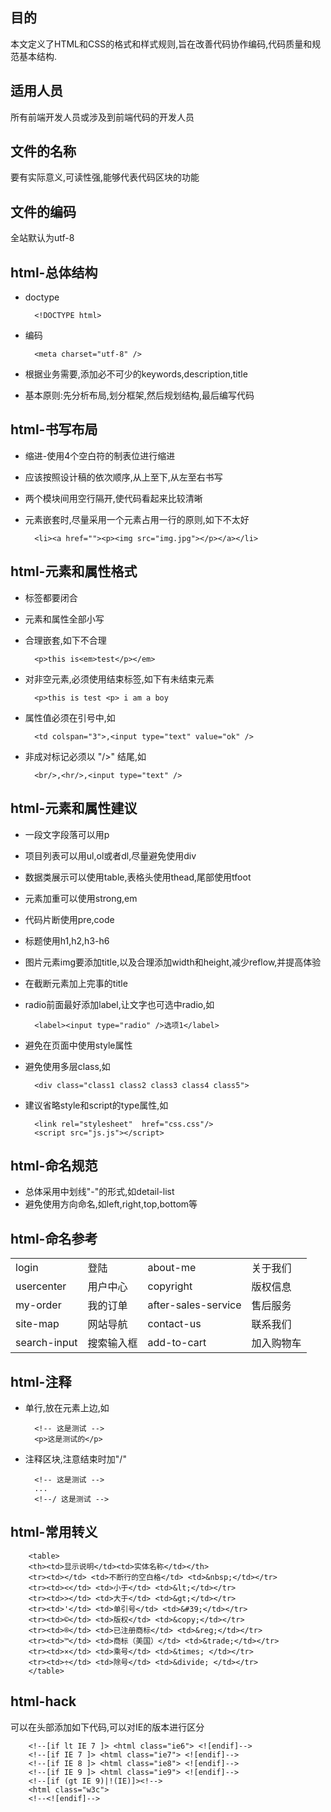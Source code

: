 
## 目的
本文定义了HTML和CSS的格式和样式规则,旨在改善代码协作编码,代码质量和规范基本结构.

## 适用人员
所有前端开发人员或涉及到前端代码的开发人员

## 文件的名称
要有实际意义,可读性强,能够代表代码区块的功能


## 文件的编码
全站默认为utf-8

## html-总体结构
* doctype

        <!DOCTYPE html>
* 编码

        <meta charset="utf-8" />
* 根据业务需要,添加必不可少的keywords,description,title
* 基本原则:先分析布局,划分框架,然后规划结构,最后编写代码

## html-书写布局
* 缩进-使用4个空白符的制表位进行缩进
* 应该按照设计稿的依次顺序,从上至下,从左至右书写
* 两个模块间用空行隔开,使代码看起来比较清晰
* 元素嵌套时,尽量采用一个元素占用一行的原则,如下不太好
        
        <li><a href=""><p><img src="img.jpg"></p></a></li>

## html-元素和属性格式
* 标签都要闭合
* 元素和属性全部小写
* 合理嵌套,如下不合理
        
        <p>this is<em>test</p></em>
* 对非空元素,必须使用结束标签,如下有未结束元素
        
        <p>this is test <p> i am a boy
* 属性值必须在引号中,如

        <td colspan="3">,<input type="text" value="ok" />
* 非成对标记必须以 "/>" 结尾,如
        
        <br/>,<hr/>,<input type="text" />

## html-元素和属性建议
* 一段文字段落可以用p
* 项目列表可以用ul,ol或者dl,尽量避免使用div
* 数据类展示可以使用table,表格头使用thead,尾部使用tfoot
* 元素加重可以使用strong,em
* 代码片断使用pre,code
* 标题使用h1,h2,h3-h6
* 图片元素img要添加title,以及合理添加width和height,减少reflow,并提高体验
* 在截断元素加上完事的title
* radio前面最好添加label,让文字也可选中radio,如
        
        <label><input type="radio" />选项1</label>
* 避免在页面中使用style属性
* 避免使用多层class,如
        
        <div class="class1 class2 class3 class4 class5">
* 建议省略style和script的type属性,如

        <link rel="stylesheet"  href="css.css"/>
        <script src="js.js"></script>


## html-命名规范
* 总体采用中划线"-"的形式,如detail-list
* 避免使用方向命名,如left,right,top,bottom等

## html-命名参考

<table>
<tr><td>login</td> <td>登陆</td> <td>about-me</td> <td>关于我们</td></tr>
<tr><td>usercenter</td> <td>用户中心</td> <td>copyright</td> <td>版权信息</td></tr>
<tr><td>my-order</td> <td>我的订单</td> <td>after-sales-service</td> <td>售后服务</td></tr>
<tr><td>site-map</td> <td>网站导航</td> <td>contact-us</td> <td>联系我们</td></tr>
<tr><td>search-input</td> <td>搜索输入框</td> <td>add-to-cart</td> <td>加入购物车</td></tr>
</table>

## html-注释

* 单行,放在元素上边,如

        <!-- 这是测试 -->
        <p>这是测试的</p>

* 注释区块,注意结束时加"/"
        
        <!-- 这是测试 -->
        ...
        <!--/ 这是测试 -->

## html-常用转义

        <table>
        <th><td>显示说明</td><td>实体名称</td></th>
        <tr><td></td> <td>不断行的空白格</td> <td>&nbsp;</td></tr>
        <tr><td><</td> <td>小于</td> <td>&lt;</td></tr>
        <tr><td>></td> <td>大于</td> <td>&gt;</td></tr>
        <tr><td>'</td> <td>单引号</td> <td>&#39;</td></tr>
        <tr><td>©</td> <td>版权</td> <td>&copy;</td></tr>
        <tr><td>®</td> <td>已注册商标</td> <td>&reg;</td></tr>
        <tr><td>™</td> <td>商标（美国）</td> <td>&trade;</td></tr>
        <tr><td>×</td> <td>乘号</td> <td>&times; </td></tr>
        <tr><td>÷</td> <td>除号</td> <td>&divide; </td></tr>
        </table>


## html-hack
可以在头部添加如下代码,可以对IE的版本进行区分

        <!--[if lt IE 7 ]> <html class="ie6"> <![endif]-->
        <!--[if IE 7 ]> <html class="ie7"> <![endif]-->
        <!--[if IE 8 ]> <html class="ie8"> <![endif]-->
        <!--[if IE 9 ]> <html class="ie9"> <![endif]-->
        <!--[if (gt IE 9)|!(IE)]><!-->
        <html class="w3c">
        <!--<![endif]-->
